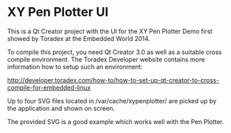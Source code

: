 # XY Pen Plotter UI #

This is a Qt Creator project with the UI for the XY Pen Plotter Demo
first showed by Toradex at the Embedded World 2014.

To compile this project, you need Qt Creator 3.0 as well as a suitable
cross compile environment. The Toradex Developer website contains more
information how to setup such an environment:

http://developer.toradex.com/how-to/how-to-set-up-qt-creator-to-cross-compile-for-embedded-linux

Up to four SVG files located in /var/cache/xypenplotter/ are picked up
by the application and shown on screen.

The provided SVG is a good example which works well with the Pen
Plotter.
